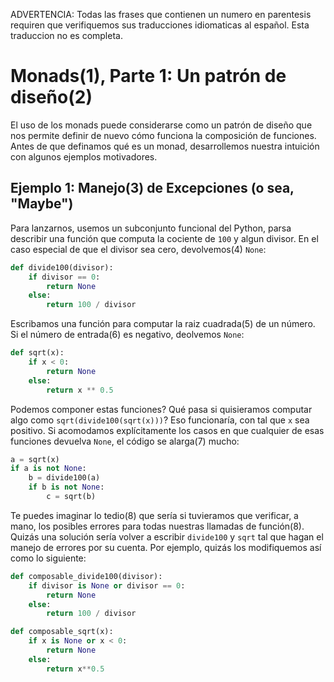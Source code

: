 ADVERTENCIA: Todas las frases que contienen un numero en parentesis requiren que verifiquemos sus traducciones idiomaticas al español. Esta traduccion no es completa.

# Monads(1), Parte 1: Un patrón de diseño(2)

El uso de los monads puede considerarse como un patrón de diseño que nos permite definir de nuevo cómo funciona la composición de funciones.  Antes de que definamos qué es un monad, desarrollemos nuestra intuición con algunos ejemplos motivadores.

## Ejemplo 1: Manejo(3) de Excepciones (o sea, "Maybe")

Para lanzarnos, usemos un subconjunto funcional del Python, parsa describir una función que computa la cociente de ``100`` y algun divisor. En el caso especial de que el divisor sea cero, devolvemos(4) ``None``:

```python
def divide100(divisor):
    if divisor == 0:
        return None
    else:
        return 100 / divisor
```

Escribamos una función para computar la raiz cuadrada(5) de un número. Si el número de entrada(6) es negativo, deolvemos ``None``:

```python
def sqrt(x):
    if x < 0:
        return None
    else:
        return x ** 0.5
```

Podemos componer estas funciones? Qué pasa si quisieramos computar algo como ``sqrt(divide100(sqrt(x)))``? Eso funcionaría, con tal que ``x`` sea positivo. Si acomodamos explícitamente los casos en que cualquier de esas funciones devuelva ``None``, el código se alarga(7) mucho:

```python
a = sqrt(x)
if a is not None:
    b = divide100(a)
    if b is not None:
        c = sqrt(b)
```

Te puedes imaginar lo tedio(8) que sería si tuvieramos que verificar, a mano, los posibles errores para todas nuestras llamadas de función(8). Quizás una solución sería volver a escribir ``divide100`` y ``sqrt`` tal que hagan el manejo de errores por su cuenta. Por ejemplo, quizás los modifiquemos así como lo siguiente:

```python
def composable_divide100(divisor):
    if divisor is None or divisor == 0:
        return None
    else:
        return 100 / divisor

def composable_sqrt(x):
    if x is None or x < 0:
        return None
    else:
        return x**0.5
```


